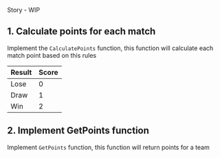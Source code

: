 Story - WIP

## 1. Calculate points for each match

Implement the `CalculatePoints` function, this function will calculate each match point based on this rules

| Result | Score |
| ------ | ----- |
| Lose   | 0     |
| Draw   | 1     |
| Win    | 2     |

## 2. Implement GetPoints function

Implement `GetPoints` function, this function will return points for a team
